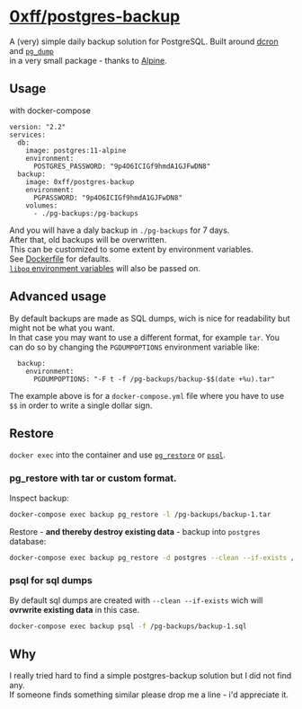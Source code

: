 # [0xff/postgres-backup](https://hub.docker.com/r/0xff/postgres-backup)
A (very) simple daily backup solution for PostgreSQL.
Built around [dcron](https://github.com/dubiousjim/dcron) and [`pg_dump`](https://www.postgresql.org/docs/current/app-pgdump.html)   
in a very small package - thanks to [Alpine](https://alpinelinux.org/).


## Usage
with docker-compose
```
version: "2.2"
services:
  db:
    image: postgres:11-alpine
    environment:
      POSTGRES_PASSWORD: "9p4O6ICIGf9hmdA1GJFwDN8"
  backup:
    image: 0xff/postgres-backup
    environment:
      PGPASSWORD: "9p4O6ICIGf9hmdA1GJFwDN8"
    volumes:
      - ./pg-backups:/pg-backups
```
And you will have a daly backup in `./pg-backups` for 7 days.  
After that, old backups will be overwritten.  
This can be customized to some extent by environment variables.  
See [Dockerfile](./Dockerfile) for defaults.  
[`libpq` environment variables](https://www.postgresql.org/docs/current/libpq-envars.html) will also be passed on.  

## Advanced usage
By default backups are made as SQL dumps, wich is nice for readability but might not be what you want.  
In that case you may want to use a different format, for example `tar`.
You can do so by changing the `PGDUMPOPTIONS` environment variable like:
```
  backup:
    environment:
      PGDUMPOPTIONS: "-F t -f /pg-backups/backup-$$(date +%u).tar"
```
The example above is for a `docker-compose.yml` file where you have to use `$$` in order to write a single dollar sign.

## Restore
`docker exec` into the container and use [`pg_restore`](https://www.postgresql.org/docs/current/app-pgrestore.html) or [`psql`](https://www.postgresql.org/docs/current/app-psql.html).

### pg_restore with tar or custom format.  
Inspect backup:
```sh
docker-compose exec backup pg_restore -l /pg-backups/backup-1.tar
```
Restore - **and thereby destroy existing data** - backup into `postgres` database:
```sh
docker-compose exec backup pg_restore -d postgres --clean --if-exists /pg-backups/backup-1.tar
```

### psql for sql dumps
By default sql dumps are created with `--clean --if-exists` wich will **ovrwrite existing data** in this case.
```sh
docker-compose exec backup psql -f /pg-backups/backup-1.sql
```

## Why
I really tried hard to find a simple postgres-backup solution but I did not find any.  
If someone finds something similar please drop me a line - i'd appreciate it.

